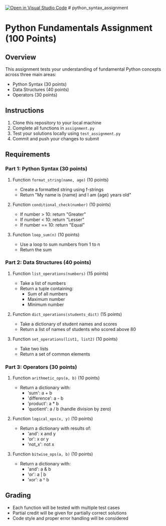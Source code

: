 [![Open in Visual Studio Code](https://classroom.github.com/assets/open-in-vscode-2e0aaae1b6195c2367325f4f02e2d04e9abb55f0b24a779b69b11b9e10269abc.svg)](https://classroom.github.com/online_ide?assignment_repo_id=17882955&assignment_repo_type=AssignmentRepo)
﻿# python_syntax_assignment


# Python Fundamentals Assignment (100 Points)

## Overview
This assignment tests your understanding of fundamental Python concepts across three main areas:
- Python Syntax (30 points)
- Data Structures (40 points)
- Operators (30 points)

## Instructions
1. Clone this repository to your local machine
2. Complete all functions in `assignment.py`
3. Test your solutions locally using `test_assignment.py`
4. Commit and push your changes to submit

## Requirements

### Part 1: Python Syntax (30 points)
1. Function `format_string(name, age)` (10 points)
   - Create a formatted string using f-strings
   - Return "My name is {name} and I am {age} years old"

2. Function `conditional_check(number)` (10 points)
   - If number > 10: return "Greater"
   - If number < 10: return "Lesser"
   - If number == 10: return "Equal"

3. Function `loop_sum(n)` (10 points)
   - Use a loop to sum numbers from 1 to n
   - Return the sum

### Part 2: Data Structures (40 points)
1. Function `list_operations(numbers)` (15 points)
   - Take a list of numbers
   - Return a tuple containing:
     - Sum of all numbers
     - Maximum number
     - Minimum number

2. Function `dict_operations(students_dict)` (15 points)
   - Take a dictionary of student names and scores
   - Return a list of names of students who scored above 80

3. Function `set_operations(list1, list2)` (10 points)
   - Take two lists
   - Return a set of common elements

### Part 3: Operators (30 points)
1. Function `arithmetic_ops(a, b)` (10 points)
   - Return a dictionary with:
     - 'sum': a + b
     - 'difference': a - b
     - 'product': a * b
     - 'quotient': a / b (handle division by zero)

2. Function `logical_ops(x, y)` (10 points)
   - Return a dictionary with results of:
     - 'and': x and y
     - 'or': x or y
     - 'not_x': not x

3. Function `bitwise_ops(a, b)` (10 points)
   - Return a dictionary with:
     - 'and': a & b
     - 'or': a | b
     - 'xor': a ^ b

## Grading
- Each function will be tested with multiple test cases
- Partial credit will be given for partially correct solutions
- Code style and proper error handling will be considered